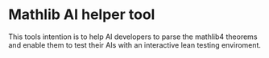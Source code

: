 # Mathlib AI helper tool

This tools intention is to help AI developers to parse the mathlib4 theorems and enable them to test their AIs with an interactive lean testing enviroment.

